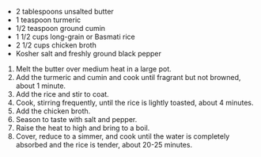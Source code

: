 * 2 tablespoons unsalted butter
* 1 teaspoon turmeric
* 1/2 teaspoon ground cumin
* 1 1/2 cups long-grain or Basmati rice
* 2 1/2 cups chicken broth
* Kosher salt and freshly ground black pepper 

 1. Melt the butter over medium heat in a large pot. 
 1. Add the turmeric and cumin and cook until fragrant but not browned, about 1 minute. 
 1. Add the rice and stir to coat. 
 1. Cook, stirring frequently, until the rice is lightly toasted, about 4 minutes. 
 1. Add the chicken broth. 
 1. Season to taste with salt and pepper. 
 1. Raise the heat to high and bring to a boil. 
 1. Cover, reduce to a simmer, and cook until the water is completely absorbed and the rice is tender, about 20-25 minutes.
